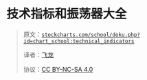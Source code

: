 # 技术指标和振荡器大全

> 原文：[`stockcharts.com/school/doku.php?id=chart_school:technical_indicators`](http://stockcharts.com/school/doku.php?id=chart_school:technical_indicators)
> 
> 译者：[飞龙](https://github.com/wizardforcel)
> 
> 协议：[CC BY-NC-SA 4.0](http://creativecommons.org/licenses/by-nc-sa/4.0/)